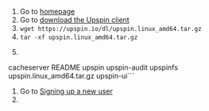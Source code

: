 1. Go to [homepage](https://upspin.io/)
1. Go to [download the Upspin client](https://upspin.io/dl/)
1. `wget https://upspin.io/dl/upspin.linux_amd64.tar.gz`
1. `tar -xf upspin.linux_amd64.tar.gz`
1. ```$ ls
cacheserver  README  upspin  upspin-audit  upspinfs  upspin.linux_amd64.tar.gz  upspin-ui```
1. Go to [Signing up a new user](https://upspin.io/doc/signup.md)
1.
